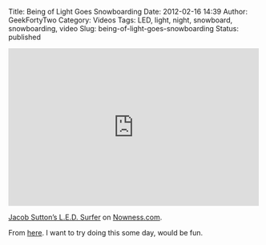 Title: Being of Light Goes Snowboarding
Date: 2012-02-16 14:39
Author: GeekFortyTwo
Category: Videos
Tags: LED, light, night, snowboard, snowboarding, video
Slug: being-of-light-goes-snowboarding
Status: published

<iframe src="http://www.nowness.com/media/embedvideo?itemid=1893&amp;issueid=1896" width="500px" height="315px" frameborder="0"></iframe>

[Jacob Sutton’s L.E.D.
Surfer](http://www.nowness.com/day/2012/2/16/1893/jacob-sutton-s-l-e-d-surfer)
on [Nowness.com](http://www.nowness.com).

<!--more-->  
From
[here](http://www.nowness.com/day/2012/2/16/1893/jacob-sutton-s-l-e-d-surfer).
I want to try doing this some day, would be fun.
